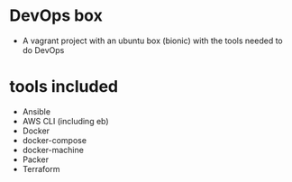 # DevOps box
* A vagrant project with an ubuntu box (bionic) with the tools needed to do DevOps

# tools included
* Ansible
* AWS CLI (including eb)
* Docker
* docker-compose
* docker-machine
* Packer
* Terraform
